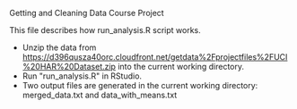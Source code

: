 Getting and Cleaning Data Course Project


This file describes how run_analysis.R script works.
* Unzip the data from https://d396qusza40orc.cloudfront.net/getdata%2Fprojectfiles%2FUCI%20HAR%20Dataset.zip into the current working directory.
* Run "run_analysis.R" in RStudio. 
* Two output files are generated in the current working directory: merged_data.txt and data_with_means.txt
